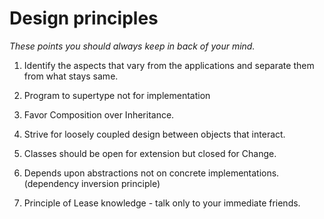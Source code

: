 Design principles 
==================

*These points you should always keep in back of your mind.*


1. Identify the aspects that vary from the applications and separate them from what stays same.

2. Program to supertype not for implementation

3. Favor Composition over Inheritance.

4. Strive for loosely coupled design between objects that interact.

5. Classes should be open for extension but closed for Change.

6. Depends upon abstractions not on concrete implementations. (dependency inversion principle)

7. Principle of Lease knowledge - talk only to your immediate friends.
